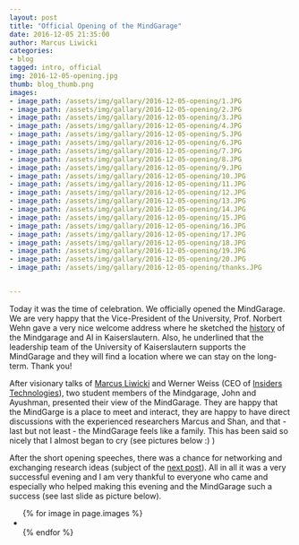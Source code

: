 ```yaml
---
layout: post
title: "Official Opening of the MindGarage"
date: 2016-12-05 21:35:00
author: Marcus Liwicki
categories: 
- blog
tagged: intro, official
img: 2016-12-05-opening.jpg
thumb: blog_thumb.png
images:
- image_path: /assets/img/gallary/2016-12-05-opening/1.JPG
- image_path: /assets/img/gallary/2016-12-05-opening/2.JPG
- image_path: /assets/img/gallary/2016-12-05-opening/3.JPG
- image_path: /assets/img/gallary/2016-12-05-opening/4.JPG
- image_path: /assets/img/gallary/2016-12-05-opening/5.JPG
- image_path: /assets/img/gallary/2016-12-05-opening/6.JPG
- image_path: /assets/img/gallary/2016-12-05-opening/7.JPG
- image_path: /assets/img/gallary/2016-12-05-opening/8.JPG
- image_path: /assets/img/gallary/2016-12-05-opening/9.JPG
- image_path: /assets/img/gallary/2016-12-05-opening/10.JPG
- image_path: /assets/img/gallary/2016-12-05-opening/11.JPG
- image_path: /assets/img/gallary/2016-12-05-opening/12.JPG
- image_path: /assets/img/gallary/2016-12-05-opening/13.JPG
- image_path: /assets/img/gallary/2016-12-05-opening/14.JPG
- image_path: /assets/img/gallary/2016-12-05-opening/15.JPG
- image_path: /assets/img/gallary/2016-12-05-opening/16.JPG
- image_path: /assets/img/gallary/2016-12-05-opening/17.JPG
- image_path: /assets/img/gallary/2016-12-05-opening/18.JPG
- image_path: /assets/img/gallary/2016-12-05-opening/19.JPG
- image_path: /assets/img/gallary/2016-12-05-opening/20.JPG
- image_path: /assets/img/gallary/2016-12-05-opening/thanks.JPG


---
```

Today it was the time of celebration. We officially opened the MindGarage.
We are very happy that the Vice-President of the University, Prof. Norbert Wehn gave a very nice welcome address where he sketched the [history](http://blog.mindgarage.de/question/2016-11-history-of-MindGarage) of the Mindgarage and AI in Kaiserslautern. Also, he underlined that the leadership team of the University of Kaiserslautern supports the MindGarage and they will find a location where we can stay on the long-term. Thank you!

After visionary talks of [Marcus Liwicki](http://blog.mindgarage.de/team/) and Werner Weiss (CEO of [Insiders Technologies](http://insiders-technologies.de/)), two student members of the Mindgarage, John and Ayushman, presented their view of the MindGarage. They are happy that the MindGarge is a place to meet and interact, they are happy to have direct discussions with the experienced researchers Marcus and Shan, and that - last but not least - the MindGarage feels like a family. This has been said so nicely that I almost began to cry (see pictures below :) )

After the short opening speeches, there was a chance for networking and exchanging research ideas (subject of the [next post](http://blog.mindgarage.de/blog/fun/2016-12-networking)). All in all it was a very successful evening and I am very thankful to everyone who came and especially who helped making this evening and the MindGarage such a success (see last slide as picture below).

<ul class="photo-gallery">
  {% for image in page.images %}
    <li>
    	<a href="{{ image.image_path | prepend: site.baseurl }}" target="_blank">
        <img src="{{ image.image_path }}" alt="">
        </a>
    </li>
  {% endfor %}
</ul>